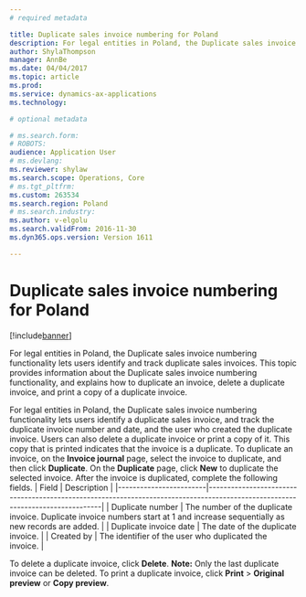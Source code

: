 ```yaml
---
# required metadata

title: Duplicate sales invoice numbering for Poland
description: For legal entities in Poland, the Duplicate sales invoice numbering functionality lets users identify and track duplicate sales invoices. This topic provides information about the Duplicate sales invoice numbering functionality, and explains how to duplicate an invoice, delete a duplicate invoice, and print a copy of a duplicate invoice.
author: ShylaThompson
manager: AnnBe
ms.date: 04/04/2017
ms.topic: article
ms.prod: 
ms.service: dynamics-ax-applications
ms.technology: 

# optional metadata

# ms.search.form: 
# ROBOTS: 
audience: Application User
# ms.devlang: 
ms.reviewer: shylaw
ms.search.scope: Operations, Core
# ms.tgt_pltfrm: 
ms.custom: 263534
ms.search.region: Poland
# ms.search.industry: 
ms.author: v-elgolu
ms.search.validFrom: 2016-11-30
ms.dyn365.ops.version: Version 1611

---
```


# Duplicate sales invoice numbering for Poland

[!include[banner](../includes/banner.md)]


For legal entities in Poland, the Duplicate sales invoice numbering functionality lets users identify and track duplicate sales invoices. This topic provides information about the Duplicate sales invoice numbering functionality, and explains how to duplicate an invoice, delete a duplicate invoice, and print a copy of a duplicate invoice.

For legal entities in Poland, the Duplicate sales invoice numbering functionality lets users identify a duplicate sales invoice, and track the duplicate invoice number and date, and the user who created the duplicate invoice. Users can also delete a duplicate invoice or print a copy of it. This copy that is printed indicates that the invoice is a duplicate. To duplicate an invoice, on the **Invoice journal** page, select the invoice to duplicate, and then click **Duplicate**. On the **Duplicate** page, click **New** to duplicate the selected invoice. After the invoice is duplicated, complete the following fields.
| Field                  | Description                                                                                                                   |
|------------------------|-------------------------------------------------------------------------------------------------------------------------------|
| Duplicate number       | The number of the duplicate invoice. Duplicate invoice numbers start at 1 and increase sequentially as new records are added. |
| Duplicate invoice date | The date of the duplicate invoice.                                                                                            |
| Created by             | The identifier of the user who duplicated the invoice.                                                                        |

To delete a duplicate invoice, click **Delete**. **Note:** Only the last duplicate invoice can be deleted. To print a duplicate invoice, click **Print** &gt; **Original preview** or **Copy preview**.



